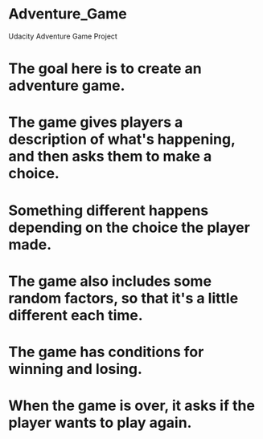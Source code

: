 # Adventure_Game
Udacity Adventure Game Project

# The goal here is to create an adventure game.
# The game gives players a description of what's happening, and then asks them to make a choice.
# Something different happens depending on the choice the player made.
# The game also includes some random factors, so that it's a little different each time.
# The game has conditions for winning and losing.
# When the game is over, it asks if the player wants to play again.
